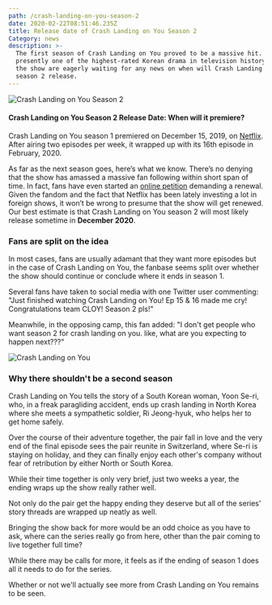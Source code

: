 ```yaml
---
path: /crash-landing-on-you-season-2
date: 2020-02-22T08:51:46.235Z
title: Release date of Crash Landing on You Season 2
Category: news
description: >-
  The first season of Crash Landing on You proved to be a massive hit. It is
  presently one of the highest-rated Korean drama in television history. Fans of
  the show are eagerly waiting for any news on when will Crash Landing on You
  season 2 release.
---
```

![Crash Landing on You Season 2](/assets/960x0.png "Crash Landing on You Season 2")

#### Crash Landing on You Season 2 Release Date: When will it premiere?

Crash Landing on You season 1 premiered on December 15, 2019, on [Netflix](https://www.netflix.com/title/81159258). After airing two episodes per week, it wrapped up with its 16th episode in February, 2020.

As far as the next season goes, here’s what we know. There’s no denying that the show has amassed a massive fan following within short span of time. In fact, fans have even started an [online petition](https://www.gopetition.com/petitions/extend-crash-landing-on-you-because-it-has-united-the-world.html) demanding a renewal. Given the fandom and the fact that Netflix has been lately investing a lot in foreign shows, it won’t be wrong to presume that the show will get renewed. Our best estimate is that Crash Landing on You season 2 will most likely release sometime in **December 2020**.

### Fans are split on the idea

In most cases, fans are usually adamant that they want more episodes but in the case of Crash Landing on You, the fanbase seems split over whether the show should continue or conclude where it ends in season 1.

Several fans have taken to social media with one Twitter user commenting: "Just finished watching Crash Landing on You! Ep 15 & 16 made me cry! Congratulations team CLOY! Season 2 pls!"

Meanwhile, in the opposing camp, this fan added: "I don't get people who want season 2 for crash landing on you. like, what are you expecting to happen next???"

![Crash Landing on You](./assets/skorea-nkorea-diplomacy-television-050342.jpg "Crash Landing on You")

### Why there shouldn't be a second season

Crash Landing on You tells the story of a South Korean woman, Yoon Se-ri, who, in a freak paragliding accident, ends up crash landing in North Korea where she meets a sympathetic soldier, Ri Jeong-hyuk, who helps her to get home safely.

Over the course of their adventure together, the pair fall in love and the very end of the final episode sees the pair reunite in Switzerland, where Se-ri is staying on holiday, and they can finally enjoy each other's company without fear of retribution by either North or South Korea.

While their time together is only very brief, just two weeks a year, the ending wraps up the show really rather well.

Not only do the pair get the happy ending they deserve but all of the series' story threads are wrapped up neatly as well.

Bringing the show back for more would be an odd choice as you have to ask, where can the series really go from here, other than the pair coming to live together full time?

While there may be calls for more, it feels as if the ending of season 1 does all it needs to do for the series.

Whether or not we'll actually see more from Crash Landing on You remains to be seen.
